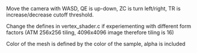 
Move the camera with WASD, QE is up-down, ZC is turn left/right, TR is increase/decrease cutoff threshold.

Change the defines in vertex_shader.c if experiementing with different form factors (ATM 256x256 tiling, 4096x4096 image therefore tiling is 16)

Color of the mesh is defined by the color of the sample, alpha is included


